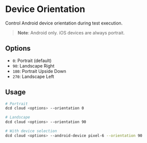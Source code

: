 # Device Orientation

Control Android device orientation during test execution.

> **Note**: Android only. iOS devices are always portrait.

## Options

- `0`: Portrait (default)
- `90`: Landscape Right
- `180`: Portrait Upside Down
- `270`: Landscape Left

## Usage

```bash
# Portrait
dcd cloud <options> --orientation 0

# Landscape
dcd cloud <options> --orientation 90

# With device selection
dcd cloud <options> --android-device pixel-6 --orientation 90
```

